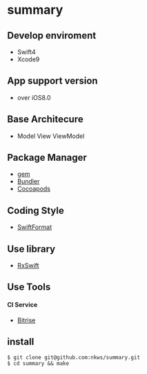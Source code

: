 # summary

## Develop enviroment

* Swift4
* Xcode9

## App support version

* over iOS8.0

## Base Architecure

* Model View ViewModel

## Package Manager

* [gem](https://www.ruby-lang.org/ja/libraries/)
* [Bundler](http://bundler.io/)
* [Cocoapods](https://cocoapods.org/)

## Coding Style

* [SwiftFormat](https://github.com/nicklockwood/SwiftFormat)

## Use library

* [RxSwift](https://github.com/ReactiveX/RxSwift)

## Use Tools

#### CI Service

* [Bitrise](https://www.bitrise.io/)

## install

```
$ git clone git@github.com:nkws/summary.git
$ cd summary && make
```

